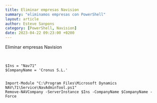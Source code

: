```yaml
---
title: Eliminar empresas Navision
summary: "eliminamos empresas con PowerShell"
layout: article
author: Esteve Sanpons
category: [PowerShell, Navision]
date: 2023-04-22 09:23:00 +0200
---
```


Eliminar empresas Navision

<br>

```
$Ins = "Nav71"
$CompanyName = 'Cronus S.L.'


Import-Module "C:\Program Files\Microsoft Dynamics NAV\71\Service\NavAdminTool.ps1"
Remove-NAVCompany -ServerInstance $Ins -CompanyName $CompanyName -Force

```
